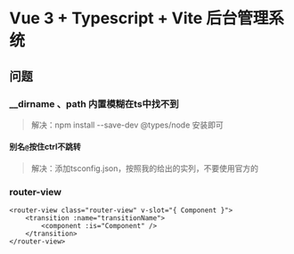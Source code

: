 # Vue 3 + Typescript + Vite 后台管理系统

## 问题

### __dirname 、path 内置模糊在ts中找不到

> 解决：npm install --save-dev @types/node 安装即可

#### 别名`@`按住ctrl不跳转

> 解决：添加tsconfig.json，按照我的给出的实列，不要使用官方的

### router-view
```vue
<router-view class="router-view" v-slot="{ Component }">
    <transition :name="transitionName">
        <component :is="Component" />
    </transition>
</router-view>
```